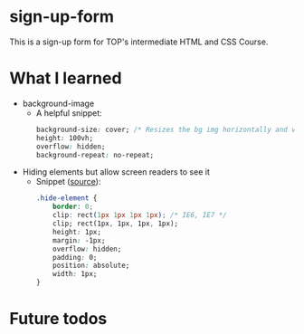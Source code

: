 # sign-up-form
This is a sign-up form for TOP's intermediate HTML and CSS Course.

# What I learned
* background-image
    * A helpful snippet:
        ```css
        background-size: cover; /* Resizes the bg img horizontally and vertically depending on the window's size while maintaining its aspect ratio */
        height: 100vh;
        overflow: hidden;
        background-repeat: no-repeat;
        ```
* Hiding elements but allow screen readers to see it
    * Snippet ([source](https://www.nomensa.com/blog/how-improve-web-accessibility-hiding-elements)):
        ```css
        .hide-element {
            border: 0;
            clip: rect(1px 1px 1px 1px); /* IE6, IE7 */
            clip; rect(1px, 1px, 1px, 1px);
            height: 1px;
            margin: -1px;
            overflow: hidden;
            padding: 0;
            position: absolute;
            width: 1px; 
        }    
        ```

# Future todos